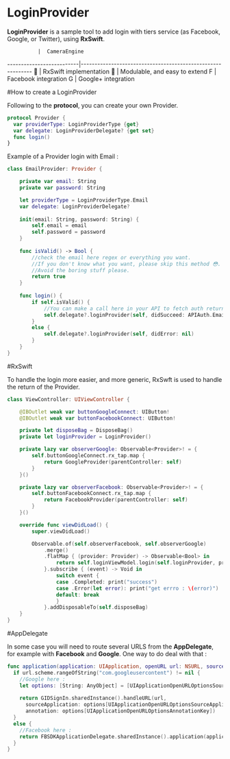 # LoginProvider
**LoginProvider** is a sample tool to add login with tiers service (as Facebook, Google, or Twitter), using **RxSwift**.


              |  CameraEngine
--------------------------|------------------------------------------------------------
:star2: | RxSwift implementation
:star2: | Modulable, and easy to extend
F | Facebook integration
G | Google+ integration

#How to create a LoginProvider

Following to the **protocol**, you can create your own Provider.

```Swift
protocol Provider {
  var providerType: LoginProviderType {get}
  var delegate: LoginProviderDelegate? {get set}
  func login()
}
```

Example of a Provider login with Email :

```swift
class EmailProvider: Provider {

    private var email: String
    private var password: String

    let providerType = LoginProviderType.Email
    var delegate: LoginProviderDelegate?
    
    init(email: String, password: String) {
        self.email = email
        self.password = password
    }
    
    func isValid() -> Bool {
        //check the email here regex or everything you want.
        //If you don't know what you want, please skip this method 😳.
        //Avoid the boring stuff please.
        return true
    }
    
    func login() {
        if self.isValid() {
            //You can make a call here in your API to fetch auth return
            self.delegate?.loginProvider(self, didSucceed: APIAuth.Email(email: self.email, password: self.password))
        }
        else {
            self.delegate?.loginProvider(self, didError: nil)
        }
    }    
}
```

#RxSwift

To handle the login more easier, and more generic, RxSwft is used to handle the return of the Provider.

```Swift
class ViewController: UIViewController {

    @IBOutlet weak var buttonGoogleConnect: UIButton!
    @IBOutlet weak var buttonFacebookConnect: UIButton!

    private let disposeBag = DisposeBag()
    private let loginProvider = LoginProvider()

    private lazy var observerGoogle: Observable<Provider>! = {
        self.buttonGoogleConnect.rx_tap.map {
            return GoogleProvider(parentController: self)
        }
    }()

    private lazy var observerFacebook: Observable<Provider>! = {
        self.buttonFacebookConnect.rx_tap.map {
            return FacebookProvider(parentController: self)
        }
    }()

    override func viewDidLoad() {
        super.viewDidLoad()

        Observable.of(self.observerFacebook, self.observerGoogle)
            .merge()
            .flatMap { (provider: Provider) -> Observable<Bool> in
                return self.loginViewModel.login(self.loginProvider, provider: provider)
            }.subscribe { (event) -> Void in
                switch event {
                case .Completed: print("success")
                case .Error(let error): print("get errro : \(error)")
                default: break
                }
            }.addDisposableTo(self.disposeBag)
    }
}
```

#AppDelegate

In some case you will need to route several URLS from the **AppDelegate**, for example with **Facebook** and **Google**.
One way to do deal with that :

```swift
func application(application: UIApplication, openURL url: NSURL, sourceApplication: String?, annotation: AnyObject) -> Bool {
  if url.scheme.rangeOfString("com.googleusercontent") != nil {
    //Google here :
    let options: [String: AnyObject] = [UIApplicationOpenURLOptionsSourceApplicationKey: sourceApplication!, UIApplicationOpenURLOptionsAnnotationKey: annotation]
            
    return GIDSignIn.sharedInstance().handleURL(url,
      sourceApplication: options[UIApplicationOpenURLOptionsSourceApplicationKey] as! String,
      annotation: options[UIApplicationOpenURLOptionsAnnotationKey])
  }
  else {
    //Facebook here :
    return FBSDKApplicationDelegate.sharedInstance().application(application, openURL: url, sourceApplication: sourceApplication, annotation: annotation)
  }
}
```
